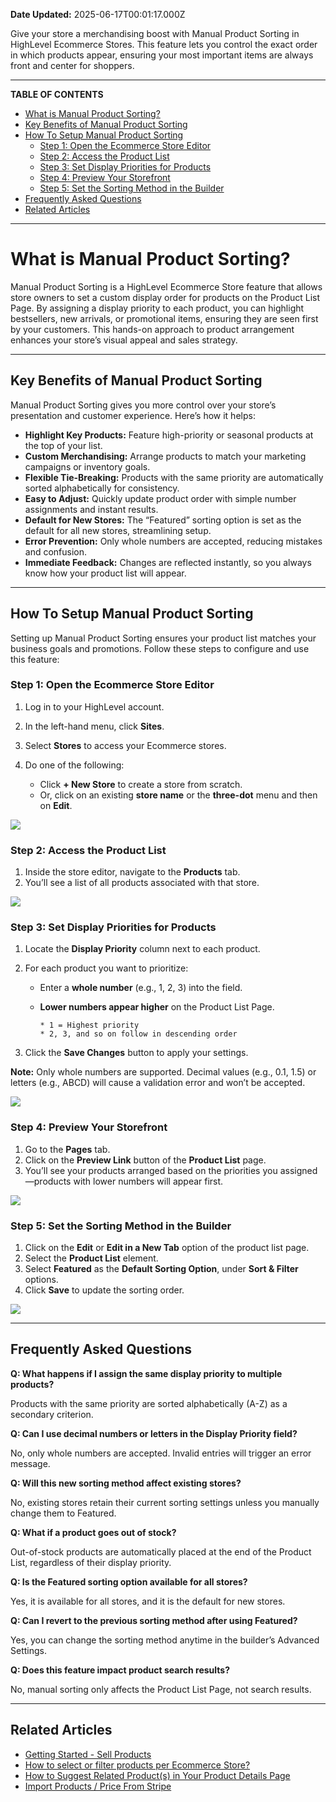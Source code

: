 **Date Updated:** 2025-06-17T00:01:17.000Z

Give your store a merchandising boost with Manual Product Sorting in HighLevel Ecommerce Stores. This feature lets you control the exact order in which products appear, ensuring your most important items are always front and center for shoppers.

---

**TABLE OF CONTENTS**  
  
* [What is Manual Product Sorting?](#What-is-Manual-Product-Sorting?)[](#Key-Benefits-of-Manual-Product-Sorting)
* [Key Benefits of Manual Product Sorting](#Key-Benefits-of-Manual-Product-Sorting)[](#How-To-Setup-Manual-Product-Sorting)
* [How To Setup Manual Product Sorting](#How-To-Setup-Manual-Product-Sorting)[](#Step-1%3A%C2%A0Open-the-Ecommerce-Store-Editor)  
   * [Step 1: Open the Ecommerce Store Editor](#Step-1%3A%C2%A0Open-the-Ecommerce-Store-Editor)[](#Step-2%3A%C2%A0Access-the-Product-List)  
   * [Step 2: Access the Product List](#Step-2%3A%C2%A0Access-the-Product-List)[](#Step-3%3A%C2%A0Set-Display-Priorities-for-Products)  
   * [Step 3: Set Display Priorities for Products](#Step-3%3A%C2%A0Set-Display-Priorities-for-Products)[](#Step-4%3A%C2%A0Preview-Your-Storefront)  
   * [Step 4: Preview Your Storefront](#Step-4%3A%C2%A0Preview-Your-Storefront)[](#Step-5%3A%C2%A0Set-the-Sorting-Method-in-the-Builder)  
   * [Step 5: Set the Sorting Method in the Builder](#Step-5%3A%C2%A0Set-the-Sorting-Method-in-the-Builder)[](#Frequently-Asked-Questions)
* [Frequently Asked Questions](#Frequently-Asked-Questions)[](#Related-Articles%C2%A0)
* [Related Articles ](#Related-Articles%C2%A0)

---

# **What is Manual Product Sorting?**

  
Manual Product Sorting is a HighLevel Ecommerce Store feature that allows store owners to set a custom display order for products on the Product List Page. By assigning a display priority to each product, you can highlight bestsellers, new arrivals, or promotional items, ensuring they are seen first by your customers. This hands-on approach to product arrangement enhances your store’s visual appeal and sales strategy.

---

## **Key Benefits of Manual Product Sorting**

  
Manual Product Sorting gives you more control over your store’s presentation and customer experience. Here’s how it helps:

* **Highlight Key Products:** Feature high-priority or seasonal products at the top of your list.
* **Custom Merchandising:** Arrange products to match your marketing campaigns or inventory goals.
* **Flexible Tie-Breaking:** Products with the same priority are automatically sorted alphabetically for consistency.
* **Easy to Adjust:** Quickly update product order with simple number assignments and instant results.
* **Default for New Stores:** The “Featured” sorting option is set as the default for all new stores, streamlining setup.
* **Error Prevention:** Only whole numbers are accepted, reducing mistakes and confusion.
* **Immediate Feedback:** Changes are reflected instantly, so you always know how your product list will appear.

---

## **How To Setup Manual Product Sorting**

  
Setting up Manual Product Sorting ensures your product list matches your business goals and promotions. Follow these steps to configure and use this feature:

  
### **Step 1:** Open the Ecommerce Store Editor

  
1. Log in to your HighLevel account.
2. In the left-hand menu, click **Sites**.
3. Select **Stores** to access your Ecommerce stores.
4. Do one of the following:  
    
   * Click **\+ New Store** to create a store from scratch.  
   * Or, click on an existing **store name** or the **three-dot** menu and then on **Edit**.

  
![](https://jumpshare.com/v/YPlkVx7WX8eoXEOzH9Zi+/GIF+Recording+2025-06-16+at+10.00.41+PM.gif)
  
  
### **Step 2:** Access the Product List

  
1. Inside the store editor, navigate to the **Products** tab.
2. You’ll see a list of all products associated with that store.

  
![](https://jumpshare.com/v/ekdArpworhEtw2YVvmSh+/Screen+Shot+2025-06-16+at+10.02.44+PM.png)
  
  
### **Step 3:** Set Display Priorities for Products

  
1. Locate the **Display Priority** column next to each product.
2. For each product you want to prioritize:  
    
   * Enter a **whole number** (e.g., 1, 2, 3) into the field.  
   * **Lower numbers appear higher** on the Product List Page.  
         
         * 1 = Highest priority  
         * 2, 3, and so on follow in descending order
3. Click the **Save Changes** button to apply your settings.

  
**Note:** Only whole numbers are supported. Decimal values (e.g., 0.1, 1.5) or letters (e.g., ABCD) will cause a validation error and won’t be accepted.  

  
![](https://jumpshare.com/v/80h77BP7ZMvzDFJCn5Mh+/Screen+Shot+2025-06-16+at+10.29.00+PM.png)  
  
### **Step 4:** Preview Your Storefront

  
1. Go to the **Pages** tab.
2. Click on the **Preview Link** button of the **Product List** page.
3. You’ll see your products arranged based on the priorities you assigned—products with lower numbers will appear first.

  
![](https://jumpshare.com/v/cmMRRm3DSmohmgOabjnz+/GIF+Recording+2025-06-16+at+11.25.57+PM.gif)
  
  
### **Step 5:** Set the Sorting Method in the Builder

  
1. Click on the **Edit** or **Edit in a New Tab** option of the product list page.
2. Select the **Product List** element.
3. Select **Featured** as the **Default Sorting Option**, under **Sort & Filter** options.
4. Click **Save** to update the sorting order.

  
![](https://jumpshare.com/v/8I40EoHmQelp8kxjdmil+/GIF+Recording+2025-06-16+at+11.36.37+PM.gif)

---

## **Frequently Asked Questions**

  
**Q: What happens if I assign the same display priority to multiple products?**

Products with the same priority are sorted alphabetically (A-Z) as a secondary criterion.

  
**Q: Can I use decimal numbers or letters in the Display Priority field?**

No, only whole numbers are accepted. Invalid entries will trigger an error message.

  
**Q: Will this new sorting method affect existing stores?**

No, existing stores retain their current sorting settings unless you manually change them to Featured.

  
**Q: What if a product goes out of stock?**

Out-of-stock products are automatically placed at the end of the Product List, regardless of their display priority.

  
**Q: Is the Featured sorting option available for all stores?**

Yes, it is available for all stores, and it is the default for new stores.

  
**Q: Can I revert to the previous sorting method after using Featured?**

Yes, you can change the sorting method anytime in the builder’s Advanced Settings.

  
**Q: Does this feature impact product search results?**

No, manual sorting only affects the Product List Page, not search results.

---

## **Related Articles** 

  
* [](https://help.gohighlevel.com/en/support/solutions/articles/155000004552)[Getting Started - Sell Products](https://help.gohighlevel.com/en/support/solutions/articles/155000005071)
* [How to select or filter products per Ecommerce Store?](https://help.gohighlevel.com/en/support/solutions/articles/155000004552)
* [How to Suggest Related Product(s) in Your Product Details Page](https://help.gohighlevel.com/en/support/solutions/articles/155000002834)
* [Import Products / Price From Stripe](https://help.gohighlevel.com/en/support/solutions/articles/48001202184)[](https://help.gohighlevel.com/support/solutions/articles/48001224526-understanding-product-sorting-options)